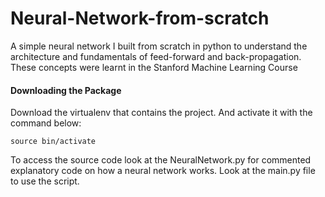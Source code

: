 # Neural-Network-from-scratch
A simple neural network I built from scratch in python to understand the architecture and fundamentals of feed-forward and back-propagation. These concepts were learnt in the Stanford Machine Learning Course 


#### Downloading the Package

Download the virtualenv that contains the project. And activate it with the command below: 

```source bin/activate```

To access the source code look at the NeuralNetwork.py for commented explanatory code on how a neural network works. Look at the main.py file to use the script. 

